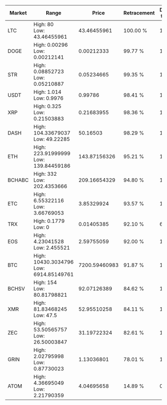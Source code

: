 | Market | Range | Price| Retracement | Doubles to 50% |
| --- | --- | --- | --- | --- |
| LTC | High: 80<br />Low: 43.46455961 | 43.46455961 | 100.00 % | 1.42 |
| DOGE | High: 0.00296<br />Low: 0.00212141 | 0.00212333 | 99.77 % | 1.20 |
| STR | High: 0.08852723<br />Low: 0.05210887 | 0.05234665 | 99.35 % | 1.34 |
| USDT | High: 1.014<br />Low: 0.9976 | 0.99786 | 98.41 % | 1.01 |
| XRP | High: 0.325<br />Low: 0.21503883 | 0.21683955 | 98.36 % | 1.25 |
| DASH | High: 104.33679037<br />Low: 49.22285 | 50.16503 | 98.29 % | 1.53 |
| ETH | High: 223.91999999<br />Low: 139.84459186 | 143.87156326 | 95.21 % | 1.26 |
| BCHABC | High: 332<br />Low: 202.4353666 | 209.16654329 | 94.80 % | 1.28 |
| ETC | High: 6.55322116<br />Low: 3.66769053 | 3.85329924 | 93.57 % | 1.33 |
| TRX | High: 0.1779<br />Low: 0 | 0.01405385 | 92.10 % | 6.33 |
| EOS | High: 4.23041528<br />Low: 2.455521 | 2.59755059 | 92.00 % | 1.29 |
| BTC | High: 10430.3034796<br />Low: 6914.85149761 | 7200.59460983 | 91.87 % | 1.20 |
| BCHSV | High: 154<br />Low: 80.81798821 | 92.07126389 | 84.62 % | 1.28 |
| XMR | High: 81.83468245<br />Low: 47.5 | 52.95510258 | 84.11 % | 1.22 |
| ZEC | High: 53.50565757<br />Low: 26.50003847 | 31.19722324 | 82.61 % | 1.28 |
| GRIN | High: 2.02795998<br />Low: 0.87730023 | 1.13036801 | 78.01 % | 1.29 |
| ATOM | High: 4.36695049<br />Low: 2.21790359 | 4.04695658 | 14.89 % | 0.00 |
